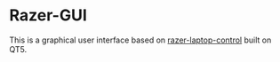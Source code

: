 # Razer-GUI
This is a graphical user interface based on [razer-laptop-control](https://github.com/rnd-ash/razer-laptop-control) built on QT5.
